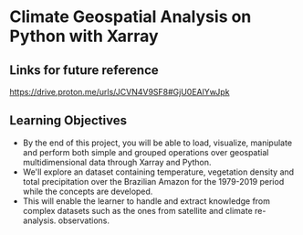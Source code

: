# Climate Geospatial Analysis on Python with Xarray


## Links for future reference

https://drive.proton.me/urls/JCVN4V9SF8#GjU0EAlYwJpk


## Learning Objectives

- By the end of this project, you will be able to load, visualize, manipulate and perform both simple and grouped operations over geospatial multidimensional data through Xarray and Python.  
- We'll explore an dataset containing temperature, vegetation density and total precipitation over the Brazilian Amazon for the 1979-2019 period while the concepts are developed. 
- This will enable the learner to handle and extract knowledge from complex datasets such as the ones from satellite and climate re-analysis. observations.
